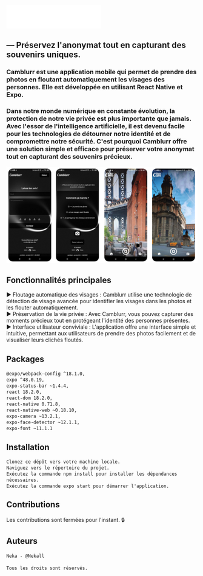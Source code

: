 <img src="https://raw.githubusercontent.com/Nekall/Camblurr/main/assets/icons/Camblurr.png" width="250" height="auto">
      
## ― Préservez l'anonymat tout en capturant des souvenirs uniques.

### Camblurr est une application mobile qui permet de prendre des photos en floutant automatiquement les visages des personnes. Elle est développée en utilisant React Native et Expo.

### Dans notre monde numérique en constante évolution, la protection de notre vie privée est plus importante que jamais. Avec l'essor de l'intelligence artificielle, il est devenu facile pour les technologies de détourner notre identité et de compromettre notre sécurité. C'est pourquoi Camblurr offre une solution simple et efficace pour préserver votre anonymat tout en capturant des souvenirs précieux.

![image](https://raw.githubusercontent.com/Nekall/Camblurr/main/assets/images/camblurr-views.png)

## Fonctionnalités principales
      
▶ Floutage automatique des visages : Camblurr utilise une technologie de détection de visage avancée pour identifier les visages dans les photos et les flouter automatiquement.      
▶ Préservation de la vie privée : Avec Camblurr, vous pouvez capturer des moments précieux tout en protégeant l'identité des personnes présentes.      
▶ Interface utilisateur conviviale : L'application offre une interface simple et intuitive, permettant aux utilisateurs de prendre des photos facilement et de visualiser leurs clichés floutés.      

## Packages

    @expo/webpack-config ^18.1.0,
    expo ^48.0.19,
    expo-status-bar ~1.4.4,
    react 18.2.0,
    react-dom 18.2.0,
    react-native 0.71.8,
    react-native-web ~0.18.10,
    expo-camera ~13.2.1,
    expo-face-detector ~12.1.1,
    expo-font ~11.1.1

## Installation

    Clonez ce dépôt vers votre machine locale.
    Naviguez vers le répertoire du projet.
    Exécutez la commande npm install pour installer les dépendances nécessaires.
    Exécutez la commande expo start pour démarrer l'application.


## Contributions

Les contributions sont fermées pour l'instant. 🔒


## Auteurs

    Neka - @Nekall
    
    Tous les droits sont réservés.
